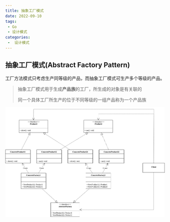 ```yaml
---
title: 抽象工厂模式
date: 2022-09-10
tags:
 - Go
 - 设计模式
categories:
 -  设计模式
---
```


## 抽象工厂模式(Abstract Factory Pattern)

工厂方法模式只考虑生产同等级的产品，而抽象工厂模式可生产多个等级的产品。

>抽象工厂模式用于生成**产品族**的工厂，所生成的对象是有关联的
>
>同一个具体工厂所生产的位于不同等级的一组产品称为一个产品族

![抽象工厂模式](../images/abstract-factory.png)